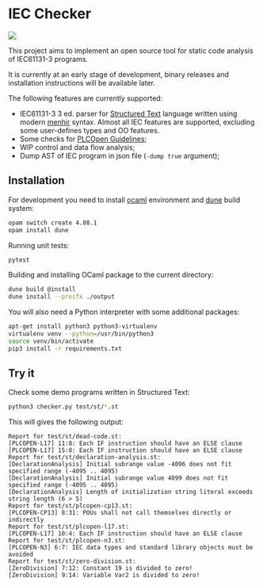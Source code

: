 # IEC Checker

![](https://github.com/jubnzv/iec-checker/workflows/Unit%20tests/badge.svg)

This project aims to implement an open source tool for static code analysis of IEC61131-3 programs.

It is currently at an early stage of development, binary releases and installation instructions will be available later.

The following features are currently supported:
+ IEC61131-3 3 ed. parser for [Structured Text](https://en.wikipedia.org/wiki/Structured_text) language written using modern [menhir](http://gallium.inria.fr/~fpottier/menhir/) syntax. Almost all IEC features are supported, excluding some user-defines types and OO features.
+ Some checks for [PLCOpen Guidelines](https://plcopen.org/software-construction-guidelines);
+ WIP control and data flow analysis;
+ Dump AST of IEC program in json file (`-dump true` argument);

## Installation

For development you need to install [ocaml](https://ocaml.org/docs/install.html) environment and [dune](https://dune.readthedocs.io/en/stable/quick-start.html) build system:
```bash
opam switch create 4.08.1
opam install dune
```

Running unit tests:
```bash
pytest
```

Building and installing OCaml package to the current directory:
```bash
dune build @install
dune install --preifx ./output
```

You will also need a Python interpreter with some additional packages:
```bash
apt-get install python3 python3-virtualenv
virtualenv venv --python=/usr/bin/python3
source venv/bin/activate
pip3 install -r requirements.txt
```

## Try it

Check some demo programs written in Structured Text:
```bash
python3 checker.py test/st/*.st
```

This will gives the following output:
```
Report for test/st/dead-code.st:
[PLCOPEN-L17] 11:8: Each IF instruction should have an ELSE clause
[PLCOPEN-L17] 15:8: Each IF instruction should have an ELSE clause
Report for test/st/declaration-analysis.st:
[DeclarationAnalysis] Initial subrange value -4096 does not fit specified range (-4095 .. 4095)
[DeclarationAnalysis] Initial subrange value 4099 does not fit specified range (-4095 .. 4095)
[DeclarationAnalysis] Length of initialization string literal exceeds string length (6 > 5)
Report for test/st/plcopen-cp13.st:
[PLCOPEN-CP13] 8:31: POUs shall not call themselves directly or indirectly
Report for test/st/plcopen-l17.st:
[PLCOPEN-L17] 10:4: Each IF instruction should have an ELSE clause
Report for test/st/plcopen-n3.st:
[PLCOPEN-N3] 6:7: IEC data types and standard library objects must be avoided
Report for test/st/zero-division.st:
[ZeroDivision] 7:12: Constant 19 is divided to zero!
[ZeroDivision] 9:14: Variable Var2 is divided to zero!
```
